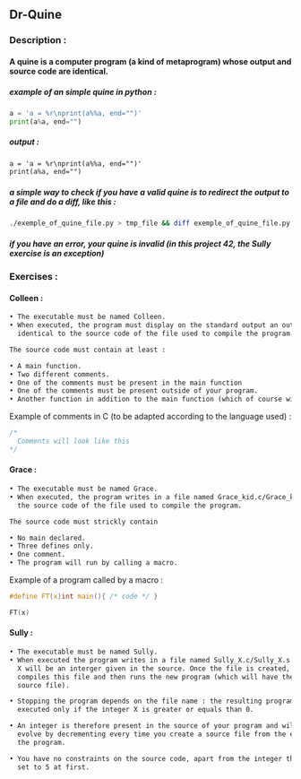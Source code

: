 ## Dr-Quine

### Description :

#### A quine is a computer program (a kind of metaprogram) whose output and source code are identical.

##### example of an simple quine in python :

```py
a = 'a = %r\nprint(a%%a, end="")'
print(a%a, end="")
```

##### output :

```txt
a = 'a = %r\nprint(a%%a, end="")'
print(a%a, end="")
```

##### a simple way to check if you have a valid quine is to redirect the output to a file and do a diff, like this :

```bash
./exemple_of_quine_file.py > tmp_file && diff exemple_of_quine_file.py tmp_file
```

##### if you have an error, your quine is invalid (in this project 42, the Sully exercise is an exception)

### Exercises :

#### Colleen :

```txt
• The executable must be named Colleen.
• When executed, the program must display on the standard output an output
  identical to the source code of the file used to compile the program.

The source code must contain at least :

• A main function.
• Two different comments.
• One of the comments must be present in the main function
• One of the comments must be present outside of your program.
• Another function in addition to the main function (which of course will be called)
```

Example of comments in C (to be adapted according to the language used) :

```c
/*
  Comments will look like this
*/
```

#### Grace :

```txt
• The executable must be named Grace.
• When executed, the program writes in a file named Grace_kid.c/Grace_kid.s
  the source code of the file used to compile the program.

The source code must strickly contain

• No main declared.
• Three defines only.
• One comment.
• The program will run by calling a macro.
```

Example of a program called by a macro :

```c
#define FT(x)int main(){ /* code */ }

FT(x)
```

#### Sully :

```txt
• The executable must be named Sully.
• When executed the program writes in a file named Sully_X.c/Sully_X.s. The
  X will be an interger given in the source. Once the file is created, the program
  compiles this file and then runs the new program (which will have the name of its
  source file).

• Stopping the program depends on the file name : the resulting program will be
  executed only if the integer X is greater or equals than 0.

• An integer is therefore present in the source of your program and will have to
  evolve by decrementing every time you create a source file from the execution of
  the program.

• You have no constraints on the source code, apart from the integer that will be
  set to 5 at first.
```
